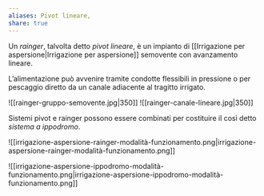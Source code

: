 ```yaml
---
aliases: Pivot lineare,
share: true
---
```

Un *rainger*, talvolta detto *pivot lineare*, è un impianto di [[Irrigazione per aspersione|Irrigazione per aspersione]] semovente con avanzamento lineare.

L’alimentazione può avvenire tramite condotte flessibili in pressione o per pescaggio diretto da un canale adiacente al tragitto irrigato.

![[rainger-gruppo-semovente.jpg|350]]
![[rainger-canale-lineare.jpg|350]]

Sistemi pivot e rainger possono essere combinati per costituire il così detto *sistema a ippodromo*.

![[irrigazione-aspersione-rainger-modalità-funzionamento.png|irrigazione-aspersione-rainger-modalità-funzionamento.png]]

![[irrigazione-aspersione-ippodromo-modalità-funzionamento.png|irrigazione-aspersione-ippodromo-modalità-funzionamento.png]]